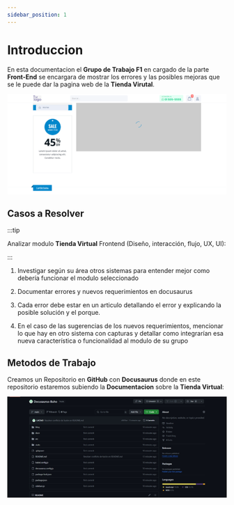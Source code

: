 ```yaml
---
sidebar_position: 1
---
```

# Introduccion

En esta documentacion el **Grupo de Trabajo F1** en cargado de la parte **Front-End** se encargara de mostrar los errores y las posibles mejoras que se le puede dar la pagina web de la **Tienda Virutal**.

![Tienda Virtual](/img/tienda.png)

## Casos a Resolver 

:::tip

Analizar modulo **Tienda Virtual** Frontend (Diseño, interacción, flujo, UX, UI):

:::

1. Investigar según su área otros sistemas para entender mejor como debería funcionar el modulo seleccionado

2. Documentar errores y nuevos requerimientos en docusaurus

3. Cada error debe estar en un articulo detallando el error y explicando la posible solución y el porque.

4. En el caso de las sugerencias de los nuevos requerimientos, mencionar lo que hay en otro sistema con capturas y detallar como integrarían esa nueva característica o funcionalidad al modulo de su grupo

## Metodos de Trabajo

Creamos un Repositorio en **GitHub** con **Docusaurus** donde en este repositorio estaremos subiendo la **Documentacion** sobre la **Tienda Virtual**:

![Repositorio](/img/githubdocu.jpeg)